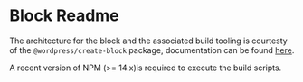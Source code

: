 # Block Readme

The architecture for the block and the associated build tooling is courtesty of the `@wordpress/create-block` package, documentation can be found [here](https://www.npmjs.com/package/@wordpress/create-block).

A recent version of NPM (>= 14.x)is required to execute the build scripts.
